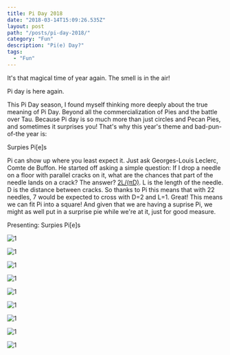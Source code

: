 ```yaml
---
title: Pi Day 2018
date: "2018-03-14T15:09:26.535Z"
layout: post
path: "/posts/pi-day-2018/"
category: "Fun"
description: "Pi(e) Day?"
tags:
  - "Fun"
---
```


It's that magical time of year again. The smell is in the air! 

Pi day is here again. 

This Pi Day season, I found myself thinking more deeply about the true meaning of Pi Day. Beyond all the commercialization of Pies and the battle over Tau. Because Pi day is so much more than just circles and Pecan Pies, and sometimes it surprises you! That's why this year's theme and bad-pun-of-the year is: 

Surpies Pi[e]s

Pi can show up where you least expect it. Just ask Georges-Louis Leclerc, Comte de Buffon. He started off asking a simple question: If I drop a needle on a floor with parallel cracks on it, what are the chances that part of the needle lands on a crack? The answer? [2L/(πD)](https://en.wikipedia.org/wiki/Buffon%27s_needle). L is the length of the needle. D is the distance between cracks. So thanks to Pi this means that with 22 needles, 7 would be expected to cross with D=2 and L=1. Great! This means we can fit Pi into a square! And given that we are having a suprise Pi, we might as well put in a surprise pie while we're at it, just for good measure.

Presenting: Surpies Pi[e]s

![1](../../assets/images/IMG_20180313_193437.jpg)

![1](../../assets/images/IMG_20180313_193503.jpg)

![1](../../assets/images/IMG_20180313_194210.jpg)

![1](../../assets/images/IMG_20180313_193607.jpg)

![1](../../assets/images/IMG_20180313_194157.jpg)

![1](../../assets/images/IMG_20180313_194709.jpg)

![1](../../assets/images/IMG_20180313_195432.jpg)

![1](../../assets/images/IMG_20180313_200403.jpg)

![1](../../assets/images/IMG_20180313_201804.jpg)



